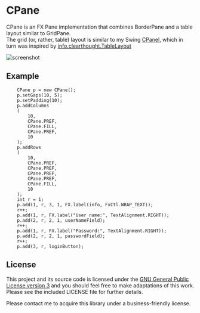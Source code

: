 # CPane

CPane is an FX Pane implementation that combines BorderPane and a table layout similar to GridPane.  
The grid (or, rather, table) layout is similar to my Swing
[CPanel](https://github.com/andy-goryachev/PasswordSafe/blob/master/src/goryachev/common/ui/CPanel.java), 
which in turn was inspired by 
[info.clearthought.TableLayout](http://www.clearthought.info/)

![screenshot](https://github.com/andy-goryachev/FxDock/blob/master/screenshots/2016-0611-154848-513.png)

## Example

		CPane p = new CPane();
		p.setGaps(10, 5);
		p.setPadding(10);
		p.addColumns
		(
			10,
			CPane.PREF,
			CPane.FILL,
			CPane.PREF,
			10
		);
		p.addRows
		(
			10,
			CPane.PREF,
			CPane.PREF,
			CPane.PREF,
			CPane.PREF,
			CPane.FILL,
			10
		);
		int r = 1;
		p.add(1, r, 3, 1, FX.label(info, FxCtl.WRAP_TEXT));
		r++;
		p.add(1, r, FX.label("User name:", TextAlignment.RIGHT));
		p.add(2, r, 2, 1, userNameField);
		r++;
		p.add(1, r, FX.label("Password:", TextAlignment.RIGHT));
		p.add(2, r, 2, 1, passwordField);
		r++;
		p.add(3, r, loginButton);

## License

This project and its source code is licensed under the [GNU General Public License version 3](https://www.gnu.org/licenses/gpl-3.0.en.html) and you should feel free to make adaptations of this work. Please see the included LICENSE file for further details.

Please contact me to acquire this library under a business-friendly license.



